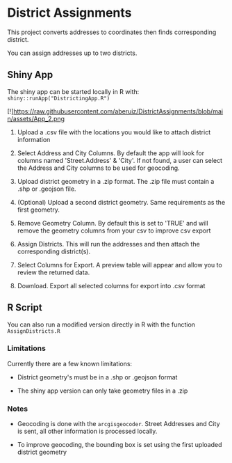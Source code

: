 # District Assignments

This project converts addresses to coordinates then finds corresponding district.

You can assign addresses up to two districts.


## Shiny App

The shiny app can be started locally in R with: `shiny::runApp("DistrictingApp.R")`

[!]https://raw.githubusercontent.com/aberuiz/DistrictAssignments/blob/main/assets/App_2.png

1.  Upload a .csv file with the locations you would like to attach district information

2.  Select Address and City Columns. By default the app will look for columns named 'Street.Address' & 'City'. If not found, a user can select the Address and City columns to be used for geocoding.

3.  Upload district geometry in a .zip format. The .zip file must contain a .shp or .geojson file.

4.  (Optional) Upload a second district geometry. Same requirements as the first geometry.

5.  Remove Geometry Column. By default this is set to 'TRUE' and will remove the geometry columns from your csv to improve csv export

6.  Assign Districts. This will run the addresses and then attach the corresponding district(s).

7.  Select Columns for Export. A preview table will appear and allow you to review the returned data.

8.  Download. Export all selected columns for export into .csv format


## R Script

You can also run a modified version directly in R with the function `AssignDistricts.R`


### Limitations

Currently there are a few known limitations:

-   District geometry's must be in a .shp or .geojson format

-   The shiny app version can only take geometry files in a .zip


### Notes

-   Geocoding is done with the `arcgisgeocoder`. Street Addresses and City is sent, all other information is processed locally.

-   To improve geocoding, the bounding box is set using the first uploaded district geometry

